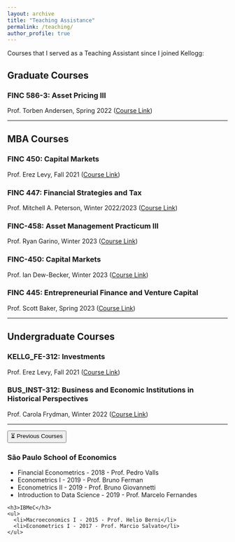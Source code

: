 ```yaml
---
layout: archive
title: "Teaching Assistance"
permalink: /teaching/
author_profile: true
---
```


Courses that I served as a Teaching Assistant since I joined Kellogg:

## Graduate Courses

### FINC 586-3: Asset Pricing III

Prof. Torben Andersen, Spring 2022 ([Course Link](https://www6.kellogg.northwestern.edu/CourseCatalog/coursecatalog/coursedetail?coursecatalogid=206653))

---

## MBA Courses

### FINC 450: Capital Markets

Prof. Erez Levy, Fall 2021 ([Course Link](https://www6.kellogg.northwestern.edu/CourseCatalog/coursecatalog/coursedetail?coursecatalogid=204885))

### FINC 447: Financial Strategies and Tax

Prof. Mitchell A. Peterson, Winter 2022/2023 ([Course Link](https://www6.kellogg.northwestern.edu/CourseCatalog/coursecatalog/coursedetail?coursecatalogid=204880))

### FINC-458: Asset Management Practicum III

Prof. Ryan Garino, Winter 2023 ([Course Link](https://www4.kellogg.northwestern.edu/CoursePlanning/CourseCatalog/CourseCatalogScreen?courseid=206757))

### FINC-450: Capital Markets

Prof. Ian Dew-Becker, Winter 2023 ([Course Link](https://www6.kellogg.northwestern.edu/CourseCatalog/coursecatalog/coursedetail?coursecatalogid=204885))

### FINC 445: Entrepreneurial Finance and Venture Capital

Prof. Scott Baker, Spring 2023 ([Course Link](https://www6.kellogg.northwestern.edu/CourseCatalog/coursecatalog/coursedetail?coursecatalogid=495))

---

## Undergraduate Courses

### KELLG_FE-312: Investments

Prof. Erez Levy, Fall 2021 ([Course Link](https://www.kellogg.northwestern.edu/certificate/academics/financial-economics-certificate/courses.aspx))

### BUS_INST-312: Business and Economic Institutions in Historical Perspectives

Prof. Carola Frydman, Winter 2022 ([Course Link](https://class-descriptions.northwestern.edu/4810/WCAS/BUS_INST/25643))

---

<div class="toggle">
  <button class="toggle-btn">⏳ Previous Courses</button>
  <div class="toggle-content">
    <h3>São Paulo School of Economics</h3>
    <ul>
      <li>Financial Econometrics - 2018 - Prof. Pedro Valls</li>
      <li>Econometrics I - 2019 - Prof. Bruno Ferman</li>
      <li>Econometrics II - 2019 - Prof. Bruno Giovannetti</li>
      <li>Introduction to Data Science - 2019 - Prof. Marcelo Fernandes</li>
    </ul>

    <h3>IBMeC</h3>
    <ul>
      <li>Macroeconomics I - 2015 - Prof. Helio Berni</li>
      <li>Econometrics I - 2017 - Prof. Marcio Salvato</li>
    </ul>

  </div>
</div>

